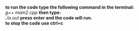 <b>to run the code type the following command in the terminal:</b><br>
<i>g++ main2.cpp</i>
<b>then type:</b><br>
<i>./a.out</i>
<b>press enter and the code will run.</b><br>
<b>to stop the code use ctrl+c</b><br>